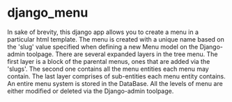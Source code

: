 # django_menu

In sake of brevity, this django app allows you to create a menu in a particular html template.
The menu is created with a unique name based on the 'slug' value specified when defining a new Menu model on the Django-admin toolpage.
There are several expanded layers in the tree menu. The first layer is a block of the parental menus, ones that are added via the 'slugs'. 
The second one contains all the menu entities each menu may contain. The last layer comprises of sub-entities each menu entity contains.
An entire menu system is stored in the DataBase. All the levels of menu are either modified or deleted via the Django-admin toolpage.
